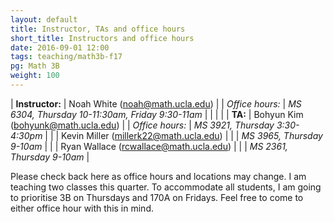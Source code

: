 ```yaml
---
layout: default
title: Instructor, TAs and office hours
short_title: Instructors and office hours
date: 2016-09-01 12:00
tags: teaching/math3b-f17
pg: Math 3B
weight: 100
---
```




| __Instructor:__ | Noah White (<a href="mailto:noah@math.ucla.edu">noah@math.ucla.edu</a>)              |
| _Office hours:_ | _MS 6304, Thursday 10-11:30am, Friday 9:30-11am_                                     |
|                 |                                                                                      |
| __TA:__         | Bohyun Kim (<a href="mailto:bohyunk@math.ucla.edu">bohyunk@math.ucla.edu</a>)        |
| _Office hours:_ | _MS 3921, Thursday 3:30-4:30pm_                                                          |
|                 | Kevin Miller (<a href="mailto:millerk22@math.ucla.edu">millerk22@math.ucla.edu</a>)  |
|                 | _MS 3965, Thursday 9-10am_                                                               |
|                 | Ryan Wallace (<a href="mailto:rcwallace@math.ucla.edu">rcwallace@math.ucla.edu</a>)  |
|                 | _MS 2361, Thursday 9-10am_                                                             |


Please check back here as office hours and locations may change. I am teaching two classes this quarter. To accommodate all students, I am going to prioritise 3B on Thursdays and 170A on Fridays. Feel free to come to either office hour with this in mind.

